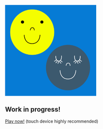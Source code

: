 <img src="lets_go_fishin.png" width="300">

## Work in progress!

[Play now!](//jonashw.github.io/p5js_lets_go_fishin/) (touch device highly recommended)
